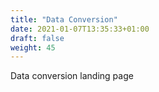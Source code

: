 ```yaml
---
title: "Data Conversion"
date: 2021-01-07T13:35:33+01:00
draft: false
weight: 45
---
```


Data conversion landing page
